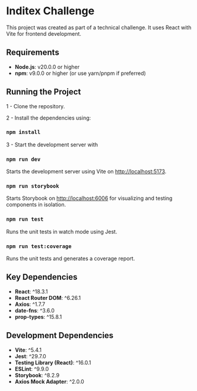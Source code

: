 # Inditex Challenge

This project was created as part of a technical challenge. It uses React with Vite for frontend development.

## Requirements

- **Node.js**: v20.0.0 or higher
- **npm**: v9.0.0 or higher (or use yarn/pnpm if preferred)

## Running the Project

1 - Clone the repository.

2 - Install the dependencies using:

### `npm install`

3 - Start the development server with

### `npm run dev`

Starts the development server using Vite on [http://localhost:5173](http://localhost:5173).

### `npm run storybook`

Starts Storybook on [http://localhost:6006](http://localhost:6006) for visualizing and testing components in isolation.

### `npm run test`

Runs the unit tests in watch mode using Jest.

### `npm run test:coverage`

Runs the unit tests and generates a coverage report.

## Key Dependencies

- **React**: ^18.3.1
- **React Router DOM**: ^6.26.1
- **Axios**: ^1.7.7
- **date-fns**: ^3.6.0
- **prop-types**: ^15.8.1

## Development Dependencies

- **Vite**: ^5.4.1
- **Jest**: ^29.7.0
- **Testing Library (React)**: ^16.0.1
- **ESLint**: ^9.9.0
- **Storybook**: ^8.2.9
- **Axios Mock Adapter**: ^2.0.0
